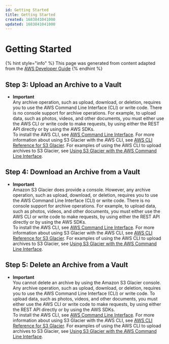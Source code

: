 ```yaml
---
id: Getting Started
title: Getting Started
created: 1683841041000
updated: 1683841041000
---
```

# Getting Started

{% hint style="info" %}
This page was generated from content adapted from the [AWS Developer Guide](https://github.com/awsdocs/amazon-glacier-developer-guide.git)
{% endhint %}

## Step 3: Upload an Archive to a Vault

- **Important**  
Any archive operation, such as upload, download, or deletion, requires you to use the AWS Command Line Interface \(CLI\) or write code\. There is no console support for archive operations\. For example, to upload data, such as photos, videos, and other documents, you must either use the AWS CLI or write code to make requests, by using either the REST API directly or by using the AWS SDKs\.   
To install the AWS CLI, see [AWS Command Line Interface](http://aws.amazon.com/cli/)\. For more information about using S3 Glacier with the AWS CLI, see [AWS CLI Reference for S3 Glacier](http://docs.aws.amazon.com/cli/latest/reference/glacier/index.html)\. For examples of using the AWS CLI to upload archives to S3 Glacier, see [Using S3 Glacier with the AWS Command Line Interface](http://docs.aws.amazon.com/cli/latest/userguide/cli-using-glacier.html)\.


## Step 4: Download an Archive from a Vault

- **Important**  
Amazon S3 Glacier does provide a console\. However, any archive operation, such as upload, download, or deletion, requires you to use the AWS Command Line Interface \(CLI\) or write code\. There is no console support for archive operations\. For example, to upload data, such as photos, videos, and other documents, you must either use the AWS CLI or write code to make requests, by using either the REST API directly or by using the AWS SDKs\.   
To install the AWS CLI, see [AWS Command Line Interface](http://aws.amazon.com/cli/)\. For more information about using S3 Glacier with the AWS CLI, see [AWS CLI Reference for S3 Glacier](http://docs.aws.amazon.com/cli/latest/reference/glacier/index.html)\. For examples of using the AWS CLI to upload archives to S3 Glacier, see [Using S3 Glacier with the AWS Command Line Interface](http://docs.aws.amazon.com/cli/latest/userguide/cli-using-glacier.html)\.


## Step 5: Delete an Archive from a Vault

- **Important**  
You cannot delete an archive by using the Amazon S3 Glacier console\. Any archive operation, such as upload, download, or deletion, requires you to use the AWS Command Line Interface \(CLI\) or write code\. To upload data, such as photos, videos, and other documents, you must either use the AWS CLI or write code to make requests, by using either the REST API directly or by using the AWS SDKs\.  
To install the AWS CLI, see [AWS Command Line Interface](http://aws.amazon.com/cli/)\. For more information about using S3 Glacier with the AWS CLI, see [AWS CLI Reference for S3 Glacier](http://docs.aws.amazon.com/cli/latest/reference/glacier/index.html)\. For examples of using the AWS CLI to upload archives to S3 Glacier, see [Using S3 Glacier with the AWS Command Line Interface](http://docs.aws.amazon.com/cli/latest/userguide/cli-using-glacier.html)\.

